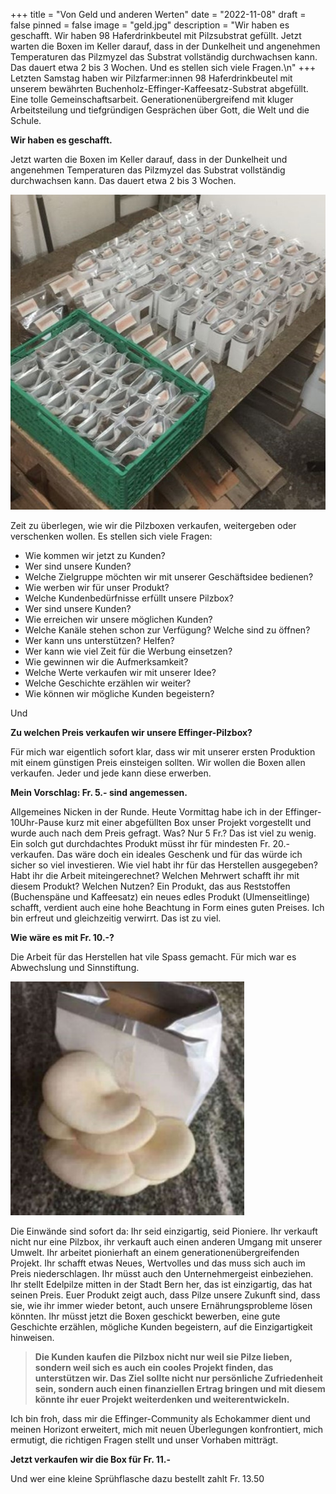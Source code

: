 +++
title = "Von Geld und anderen Werten"
date = "2022-11-08"
draft = false
pinned = false
image = "geld.jpg"
description = "Wir haben es geschafft. Wir haben 98 Haferdrinkbeutel mit Pilzsubstrat gefüllt. Jetzt warten die Boxen im Keller darauf, dass in der Dunkelheit und angenehmen Temperaturen das Pilzmyzel das Substrat vollständig durchwachsen kann. Das dauert etwa 2 bis 3 Wochen. Und es stellen sich viele Fragen.\n"
+++
Letzten Samstag haben wir Pilzfarmer:innen 98 Haferdrinkbeutel mit unserem bewährten Buchenholz-Effinger-Kaffeesatz-Substrat abgefüllt. Eine tolle Gemeinschaftsarbeit. Generationenübergreifend mit kluger Arbeitsteilung und tiefgründigen Gesprächen über Gott, die Welt und die Schule.

**Wir haben es geschafft.**

Jetzt warten die Boxen im Keller darauf, dass in der Dunkelheit und angenehmen Temperaturen das Pilzmyzel das Substrat vollständig durchwachsen kann. Das dauert etwa 2 bis 3 Wochen. 

![](bild1.jpg)

Zeit zu überlegen, wie wir die Pilzboxen verkaufen, weitergeben oder verschenken wollen. Es stellen sich viele Fragen:

* Wie kommen wir jetzt zu Kunden? 
* Wer sind unsere Kunden? 
* Welche Zielgruppe möchten wir mit unserer Geschäftsidee bedienen?
* Wie werben wir für unser Produkt?
* Welche Kundenbedürfnisse erfüllt unsere Pilzbox?
* Wer sind unsere Kunden?
* Wie erreichen wir unsere möglichen Kunden?
* Welche Kanäle stehen schon zur Verfügung? Welche sind zu öffnen?
* Wer kann uns unterstützen? Helfen?
* Wer kann wie viel Zeit für die Werbung einsetzen? 
* Wie gewinnen wir die Aufmerksamkeit?
* Welche Werte verkaufen wir mit unserer Idee?
* Welche Geschichte erzählen wir weiter?
* Wie können wir mögliche Kunden begeistern?

Und 

**Zu welchen Preis verkaufen wir unsere Effinger-Pilzbox?**

Für mich war eigentlich sofort klar, dass wir mit unserer ersten Produktion mit einem günstigen Preis einsteigen sollten. Wir wollen die Boxen allen verkaufen. Jeder und jede kann diese erwerben. 

**Mein Vorschlag: Fr. 5.- sind angemessen.** 

Allgemeines Nicken in der Runde.
Heute Vormittag habe ich in der Effinger-10Uhr-Pause kurz mit einer abgefüllten Box unser Projekt vorgestellt und wurde auch nach dem Preis gefragt.
Was? Nur 5 Fr.? Das ist viel zu wenig. Ein solch gut durchdachtes Produkt müsst ihr für mindesten Fr. 20.- verkaufen. Das wäre doch ein ideales Geschenk und für das würde ich sicher so viel investieren. Wie viel habt ihr für das Herstellen ausgegeben? Habt ihr die Arbeit miteingerechnet? Welchen Mehrwert schafft ihr mit diesem Produkt? Welchen Nutzen? Ein Produkt, das aus Reststoffen (Buchenspäne und Kaffeesatz) ein neues edles Produkt (Ulmenseitlinge) schafft, verdient auch eine hohe Beachtung in Form eines guten Preises.
Ich bin erfreut und gleichzeitig verwirrt.
Das ist zu viel.

**Wie wäre es mit Fr. 10.-?** 

Die Arbeit für das Herstellen hat vile Spass gemacht. Für mich war es Abwechslung und Sinnstiftung.

![](bild3.jpg)

Die Einwände sind sofort da: 
Ihr seid einzigartig, seid Pioniere. Ihr verkauft nicht nur eine Pilzbox, ihr verkauft auch einen anderen Umgang mit unserer Umwelt. Ihr arbeitet pionierhaft an einem generationenübergreifenden Projekt. Ihr schafft etwas Neues, Wertvolles und das muss sich auch im Preis niederschlagen. Ihr müsst auch den Unternehmergeist einbeziehen. Ihr stellt Edelpilze mitten in der Stadt Bern her, das ist einzigartig, das hat seinen Preis. Euer Produkt zeigt auch, dass Pilze unsere Zukunft sind, dass sie, wie ihr immer wieder betont, auch unsere Ernährungsprobleme lösen könnten. Ihr müsst jetzt die Boxen geschickt bewerben, eine gute Geschichte erzählen, mögliche Kunden begeistern, auf die Einzigartigkeit hinweisen. 

> **Die Kunden kaufen die Pilzbox nicht nur weil sie Pilze lieben, sondern weil sich es auch ein cooles Projekt finden, das unterstützen wir. Das Ziel sollte nicht nur persönliche Zufriedenheit sein, sondern auch einen finanziellen Ertrag bringen und mit diesem könnte ihr euer Projekt weiterdenken und weiterentwickeln.**

Ich bin froh, dass mir die Effinger-Community als Echokammer dient und meinen Horizont erweitert, mich mit neuen Überlegungen konfrontiert, mich ermutigt, die richtigen Fragen stellt und unser Vorhaben mitträgt.

**Jetzt verkaufen wir die  Box für Fr. 11.-** 

Und wer eine kleine Sprühflasche dazu bestellt zahlt Fr. 13.50